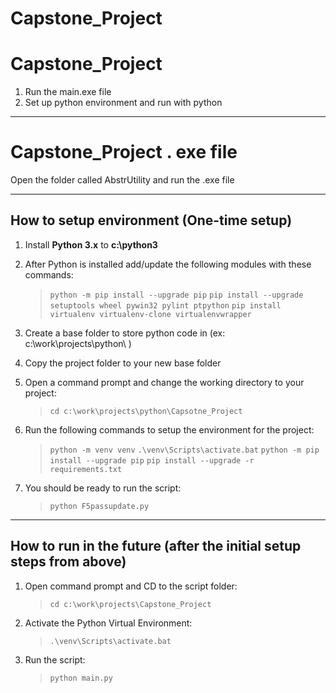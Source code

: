 # Capstone_Project

# Capstone_Project
1. Run the main.exe file 
2. Set up python environment and run with python
---
# Capstone_Project . exe file
 Open the folder called AbstrUtility and run the .exe file

---
## How to setup environment (One-time setup)
1. Install **Python 3.x** to **c:\python3**

2. After Python is installed add/update the following modules with these commands:

    >`python -m pip install --upgrade pip`
    `pip install --upgrade setuptools wheel pywin32 pylint ptpython`
    `pip install virtualenv virtualenv-clone virtualenvwrapper`

3. Create a base folder to store python code in (ex: c:\work\projects\python\ )

4. Copy the project folder to your new base folder

5. Open a command prompt and change the working directory to your project:
    >`cd c:\work\projects\python\Capsotne_Project`

6. Run the following commands to setup the environment for the project:

    >`python -m venv venv`
    `.\venv\Scripts\activate.bat`
    `python -m pip install --upgrade pip`
    `pip install --upgrade -r requirements.txt`

7. You should be ready to run the script:

    >`python F5passupdate.py`

---
## How to run in the future (after the initial setup steps from above)

1. Open command prompt and CD to the script folder:
    >`cd c:\work\projects\Capstone_Project`

2. Activate the Python Virtual Environment:
    >`.\venv\Scripts\activate.bat`

3. Run the script:
    >`python main.py`

